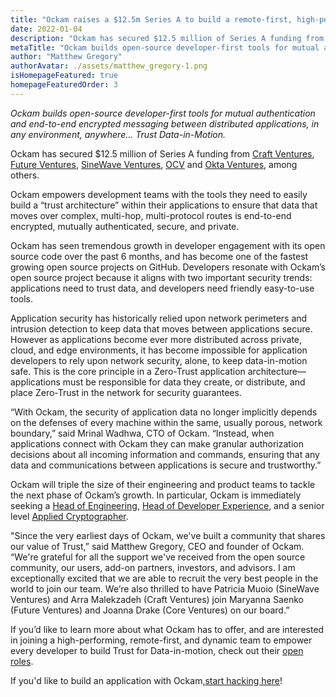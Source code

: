 ```yaml
---
title: "Ockam raises a $12.5m Series A to build a remote-first, high-performance team."
date: 2022-01-04
description: "Ockam has secured $12.5 million of Series A funding from Craft Ventures, Future Ventures, SineWave Ventures, OCV, and Okta Ventures, among others."
metaTitle: "Ockam builds open-source developer-first tools for mutual authentication and end-to-end encrypted messaging between distributed applications, in any environment, anywhere."
author: "Matthew Gregory"
authorAvatar: ./assets/matthew_gregory-1.png
isHomepageFeatured: true
homepageFeaturedOrder: 3
---
```


*Ockam builds open-source developer-first tools for mutual authentication and end-to-end encrypted messaging between distributed applications, in any environment, anywhere… Trust Data-in-Motion.*

Ockam has secured $12.5 million of Series A funding from [Craft Ventures](https://www.craftventures.com/), [Future Ventures](https://future.ventures/), [SineWave Ventures](https://sinewave.vc/), [OCV](https://www.ocvpartners.com/) and [Okta Ventures](https://www.okta.com/okta-ventures/), among others.

Ockam empowers development teams with the tools they need to easily build a “trust architecture” within their applications to ensure that data that moves over complex, multi-hop, multi-protocol routes is end-to-end encrypted, mutually authenticated, secure, and private.

Ockam has seen tremendous growth in developer engagement with its open source code over the past 6 months, and has become one of the fastest growing open source projects on GitHub. Developers resonate with Ockam’s open source project because it aligns with two important security trends: applications need to trust data, and developers need friendly easy-to-use tools.

Application security has historically relied upon network perimeters and intrusion detection to keep data that moves between applications secure. However as applications become ever more distributed across private, cloud, and edge environments, it has become impossible for application developers to rely upon network security, alone, to keep data-in-motion safe. This is the core principle in a Zero-Trust application architecture—applications must be responsible for data they create, or distribute, and place Zero-Trust in the network for security guarantees.

“With Ockam, the security of application data no longer implicitly depends on the defenses of every machine within the same, usually porous, network boundary,” said Mrinal Wadhwa, CTO of Ockam. “Instead, when applications connect with Ockam they can make granular authorization decisions about all incoming information and commands, ensuring that any data and communications between applications is secure and trustworthy.”

Ockam will triple the size of their engineering and product teams to tackle the next phase of Ockam’s growth. In particular, Ockam is immediately seeking a [Head of Engineering](https://jobs.lever.co/ockam/409a8e35-6179-4483-81f6-83d7f63d018f), [Head of Developer Experience](https://jobs.lever.co/ockam/7229fe51-f030-436f-bf3f-f9d9f7f8703f), and a senior level [Applied Cryptographer](https://jobs.lever.co/ockam/57af5c83-ed48-4006-8196-9c8ae06149e8).

"Since the very earliest days of Ockam, we've built a community that shares our value of Trust,” said Matthew Gregory, CEO and founder of Ockam. “We're grateful for all the support we've received from the open source community, our users, add-on partners, investors, and advisors. I am exceptionally excited that we are able to recruit the very best people in the world to join our team. We’re also thrilled to have Patricia Muoio (SineWave Ventures) and Arra Malekzadeh (Craft Ventures) join Maryanna Saenko (Future Ventures) and Joanna Drake (Core Ventures) on our board.”

If you’d like to learn more about what Ockam has to offer, and are interested in joining a high-performing, remote-first, and dynamic team to empower every developer to build Trust for Data-in-motion, check out their [open roles](https://www.ockam.io/team#open-roles).

If you'd like to build an application with Ockam,[start hacking here](https://github.com/ockam-network/ockam#readme)!
